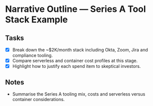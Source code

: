# Narrative Outline — Series A Tool Stack Example

## Tasks
- [x] Break down the ~$2K/month stack including Okta, Zoom, Jira and compliance tooling.
- [x] Compare serverless and container cost profiles at this stage.
- [x] Highlight how to justify each spend item to skeptical investors.

## Notes
- Summarise the Series A tooling mix, costs and serverless versus container considerations.
